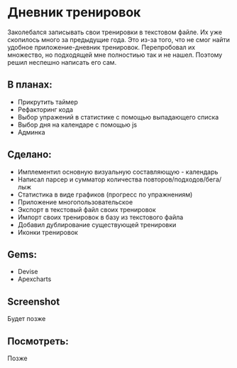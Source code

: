 # Дневник тренировок

Заколебался записывать свои тренировки в текстовом файле. Их уже скопилось много за предыдущие года. Это из-за того, что не смог найти удобное приложение-дневник тренировок. Перепробовал их множество, но подходящей мне полностиью так и не нашел. Поэтому решил неспешно написать его сам.

## В планах:
* Прикрутить таймер
* Рефакторинг кода
* Выбор упражений в статистике с помощью выпадающего списка
* Выбор дня на календаре с помощью js
* Админка

## Сделано:
* Имплементил основную визуальную составляющую - календарь
* Написал парсер и сумматор количества повторов/подходов/бега/лыж
* Статистика в виде графиков (прогресс по упражнениям)
* Приложение многопользовательское
* Экспорт в текстовый файл своих тренировок
* Импорт своих тренировок в базу из текстового файла
* Добавил дублирование существующей тренировки
* Иконки тренировок

## Gems:
* Devise
* Apexcharts

## Screenshot
Будет позже

## Посмотреть:
Позже
